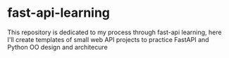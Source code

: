 # fast-api-learning
This repository is dedicated to my process through fast-api learning, here I'll create templates of small web API projects to practice FastAPI and Python OO design and architecure
